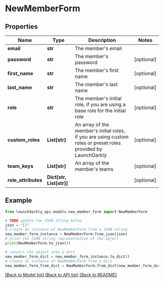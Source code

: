 # NewMemberForm


## Properties

Name | Type | Description | Notes
------------ | ------------- | ------------- | -------------
**email** | **str** | The member&#39;s email | 
**password** | **str** | The member&#39;s password | [optional] 
**first_name** | **str** | The member&#39;s first name | [optional] 
**last_name** | **str** | The member&#39;s last name | [optional] 
**role** | **str** | The member&#39;s initial role, if you are using a base role for the initial role | [optional] 
**custom_roles** | **List[str]** | An array of the member&#39;s initial roles, if you are using custom roles or preset roles provided by LaunchDarkly | [optional] 
**team_keys** | **List[str]** | An array of the member&#39;s teams | [optional] 
**role_attributes** | **Dict[str, List[str]]** |  | [optional] 

## Example

```python
from launchdarkly_api.models.new_member_form import NewMemberForm

# TODO update the JSON string below
json = "{}"
# create an instance of NewMemberForm from a JSON string
new_member_form_instance = NewMemberForm.from_json(json)
# print the JSON string representation of the object
print(NewMemberForm.to_json())

# convert the object into a dict
new_member_form_dict = new_member_form_instance.to_dict()
# create an instance of NewMemberForm from a dict
new_member_form_from_dict = NewMemberForm.from_dict(new_member_form_dict)
```
[[Back to Model list]](../README.md#documentation-for-models) [[Back to API list]](../README.md#documentation-for-api-endpoints) [[Back to README]](../README.md)


